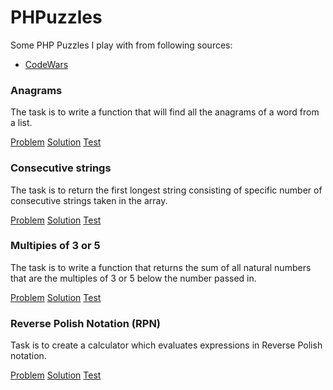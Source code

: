 # PHPuzzles

Some PHP Puzzles I play with from following sources:

- [CodeWars](https://www.codewars.com)

### Anagrams

The task is to write a function that will find all the anagrams of a word from a list.

[Problem](docs/Anagrams.md) [Solution](src/Anagrams.php) [Test](tests/AnagramsTest.php)

### Consecutive strings

The task is to return the first longest string consisting of specific number of consecutive strings taken in the array.

[Problem](docs/Consecutive.md) [Solution](src/Consecutive.php) [Test](tests/ConsecutiveTest.php)

### Multipies of 3 or 5

The task is to write a function that returns the sum of all natural numbers that are the multiples of 3 or 5 below the number passed in.

[Problem](docs/Multipies.md) [Solution](src/Multipies.php) [Test](tests/MultipiesTest.php)

### Reverse Polish Notation (RPN)

Task is to create a calculator which evaluates expressions in Reverse Polish notation.

[Problem](docs/ReversePolishNotation.md) [Solution](src/ReversePolishNotationCalculator.php) [Test](tests/ReversePolishNotationCalculatorTest.php)